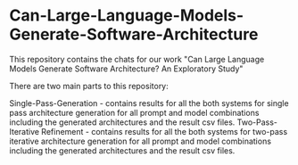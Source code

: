 # Can-Large-Language-Models-Generate-Software-Architecture

This repository contains the chats for our work "Can Large Language Models Generate Software Architecture? An Exploratory Study"

There are two main parts to this repository:

Single-Pass-Generation - contains results for all the both systems for single pass architecture generation for all prompt and model combinations including the generated architectures and the result csv files.
Two-Pass-Iterative Refinement - contains results for all the both systems for two-pass iterative architecture generation for all prompt and model combinations including the generated architectures and the result csv files.
